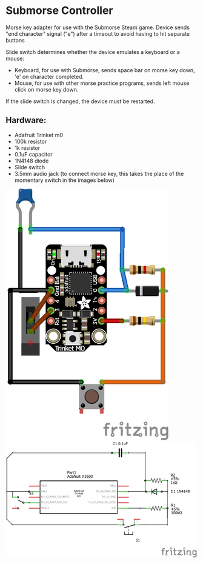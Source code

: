 # Submorse Controller
Morse key adapter for use with the Submorse Steam game. Device sends "end character" signal ("e") after a timeout to avoid having to hit separate buttons

Slide switch determines whether the device emulates a keyboard or a mouse:
- Keyboard, for use with Submorse, sends space bar on morse key down, 'e' on character completed.
- Mouse, for use with other morse practice programs, sends left mouse click on morse key down.

If the slide switch is changed, the device must be restarted.

## Hardware:
- Adafruit Trinket m0
- 100k resistor
- 1k resistor
- 0.1uF capacitor
- 1N4148 diode
- Slide switch
- 3.5mm audio jack (to connect morse key, this takes the place of the momentary switch in the images below)

![submorse_controller_bb](submorse_controller_bb.png)
![submorse_controller_schem](submorse_controller_schem.png)
